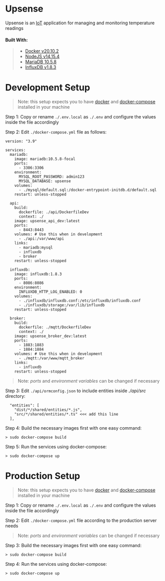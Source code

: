# UpsenseUpsense is an [IoT](https://en.wikipedia.org/wiki/Internet_of_things) application for managing and monitoring temperature readings#### Built With:> - [Docker v20.10.2](https://www.docker.com/)> - [NodeJS v14.15.4](https://hub.docker.com/_/node/)> - [MariaDB 10.5.8](https://hub.docker.com/_/mariadb)> - [InfluxDB v1.8.3](https://hub.docker.com/_/influxdb)# Development Setup> Note: this setup expects you to have [docker](https://www.docker.com/) and [docker-compose](https://docs.docker.com/compose/) installed in your machineStep 1:  Copy or rename `./.env.local` as `./.env` and configure the values inside the file accordinglyStep 2: Edit `./docker-compose.yml` file as follows:```version: "3.9"services:  mariadb:    image: mariadb:10.5.8-focal    ports:      - 3306:3306    environment:      MYSQL_ROOT_PASSWORD: admin123      MYSQL_DATABASE: upsense    volumes:      - ./mysql/default.sql:/docker-entrypoint-initdb.d/default.sql    restart: unless-stopped  api:    build:      dockerfile: ./api/DockerfileDev      context: ./    image: upsense_api_dev:latest    ports:      - 8443:8443    volumes: # Use this when in development      - ./api:/var/www/api    links:      - mariadb:mysql      - influxdb      - broker    restart: unless-stopped  influxdb:    image: influxdb:1.8.3    ports:      - 8086:8086    environment:      INFLUXDB_HTTP_LOG_ENABLED: 0    volumes:      - ./influxdb/influxdb.conf:/etc/influxdb/influxdb.conf      - ./influxdb/storage:/var/lib/influxdb    restart: unless-stopped  broker:    build:      dockerfile: ./mqtt/DockerfileDev      context: ./    image: upsense_broker_dev:latest    ports:      - 1883:1883      - 1884:1884    volumes: # Use this when in development      - ./mqtt:/var/www/mqtt_broker    links:      - influxdb    restart: unless-stopped```>Note: _ports_ and _environment variables_ can be changed if necessaryStep 3: Edit `./api/ormconfig.json` to include entities inside _./api/src_ directory:```  "entities": [    "dist/*/shared/entities/*.js",    "src/*/shared/entities/*.ts" <<< add this line  ],```Step 4:  Build the necessary images first with one easy command:```> sudo docker-compose build```Step 5: Run the services using docker-compose:```> sudo docker-compose up```# Production Setup> Note: this setup expects you to have [docker](https://www.docker.com/) and [docker-compose](https://docs.docker.com/compose/) installed in your machineStep 1:  Copy or rename `./.env.local` as `./.env` and configure the values inside the file accordinglyStep 2: Edit `./docker-compose.yml` file according to the production server needs>Note: _ports_ and _environment variables_ can be changed if necessaryStep 3:  Build the necessary images first with one easy command:```> sudo docker-compose build```Step 4: Run the services using docker-compose:```> sudo docker-compose up```